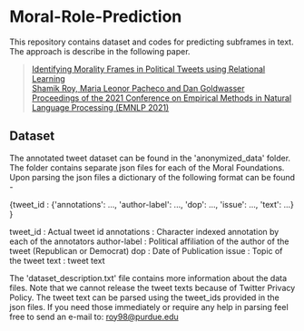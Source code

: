 # Moral-Role-Prediction

This repository contains dataset and codes for predicting subframes in text. The approach is describe in the following paper.

> [Identifying Morality Frames in Political Tweets using Relational Learning\
> Shamik Roy, Maria Leonor Pacheco and Dan Goldwasser\
> Proceedings of the 2021 Conference on Empirical Methods in Natural Language Processing (EMNLP 2021)](https://aclanthology.org/2021.emnlp-main.783.pdf)

## Dataset

The annotated tweet dataset can be found in the 'anonymized_data' folder. The folder contains separate json files for each of the Moral Foundations. Upon parsing the json files a dictionary of the following format can be found -

{tweet_id : 
  {'annotations': ...,
  'author-label': ..., 
  'dop': ..., 
  'issue': ..., 
  'text': ...}
}

tweet_id : Actual tweet id
annotations : Character indexed annotation by each of the annotators
author-label : Political affiliation of the author of the tweet (Republican or Democrat)
dop : Date of Publication
issue : Topic of the tweet
text : tweet text

The 'dataset_description.txt' file contains more information about the data files. Note that we cannot release the tweet texts because of Twitter Privacy Policy. The tweet text can be parsed using the tweet_ids provided in the json files. If you need those immediately or require any help in parsing feel free to send an e-mail to: roy98@purdue.edu
